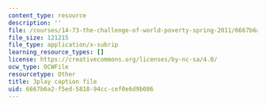 ```yaml
---
content_type: resource
description: ''
file: /courses/14-73-the-challenge-of-world-poverty-spring-2011/6667b6a2f5ed581894cccef0e6d9b086_7y67IP6XTPc.vtt
file_size: 121215
file_type: application/x-subrip
learning_resource_types: []
license: https://creativecommons.org/licenses/by-nc-sa/4.0/
ocw_type: OCWFile
resourcetype: Other
title: 3play caption file
uid: 6667b6a2-f5ed-5818-94cc-cef0e6d9b086
---
```


